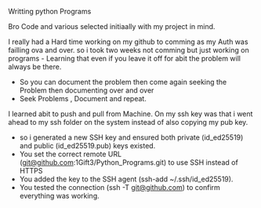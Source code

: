 Writting python Programs 

Bro Code and various selected initiaally with my project in mind.

I really had a Hard time working on my github to comming as my Auth was failling ova and over. so i took two weeks not comming but just working on programs - Learning that even if you leave it off for abit the problem will always be there. 
- So you can document the problem then come again seeking the Problem then documenting over and over
- Seek Problems , Document and repeat.  

I learned abit to push and pull from Machine.
On my ssh key was that i went ahead to my ssh folder on the system instead of also copying my pub key.
- so i generated a new SSH key and ensured both private (id_ed25519) and public (id_ed25519.pub) keys existed.
- You set the correct remote URL (git@github.com:1Gift3/Python_Programs.git) to use SSH instead of HTTPS
- You added the key to the SSH agent (ssh-add ~/.ssh/id_ed25519).
- You tested the connection (ssh -T git@github.com) to confirm everything was working.

